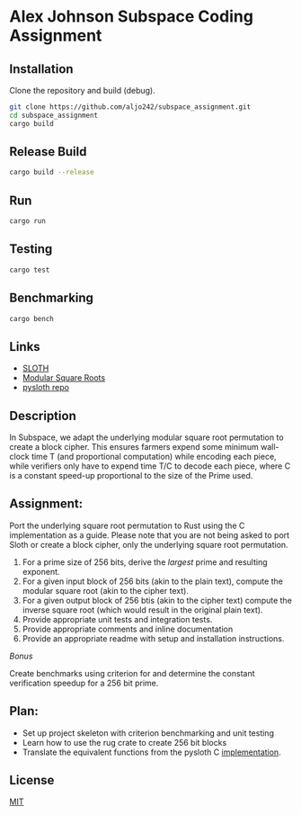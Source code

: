 # Alex Johnson Subspace Coding Assignment

## Installation

Clone the repository and build (debug).

```bash
git clone https://github.com/aljo242/subspace_assignment.git
cd subspace_assignment
cargo build
```
## Release Build

```bash
cargo build --release
```

## Run 
```bash
cargo run
```

## Testing

```bash
cargo test
```

## Benchmarking

```bash
cargo bench
```

## Links

* [SLOTH](https://eprint.iacr.org/2015/366)
* [Modular Square Roots](https://citeseerx.ist.psu.edu/viewdoc/download?doi=10.1.1.221.374&rep=rep1&type=pdf)
* [pysloth repo](https://github.com/randomchain/pysloth/blob/master/sloth.c)

## Description

In Subspace, we adapt the underlying modular square root permutation to create a
block cipher. This ensures farmers expend some minimum wall-clock time T (and
proportional computation) while encoding each piece, while verifiers only have to
expend time T/C to decode each piece, where C is a constant speed-up proportional
to the size of the Prime used.

## Assignment:

Port the underlying square root permutation to Rust using the C implementation as
a guide. Please note that you are not being asked to port Sloth or create a block
cipher, only the underlying square root permutation.

1. For a prime size of 256 bits, derive the _largest_ prime and resulting exponent.
2. For a given input block of 256 bits (akin to the plain text), compute the modular square root (akin to the cipher text).
3. For a given output block of 256 btis (akin to the cipher text) compute the inverse square root (which would result in the original plain text).
4. Provide appropriate unit tests and integration tests.
5. Provide appropriate comments and inline documentation
6. Provide an appropriate readme with setup and installation instructions.

_Bonus_

Create benchmarks using criterion for and determine the constant verification speedup for a 256 bit prime.

## Plan:
* Set up project skeleton with criterion benchmarking and unit testing
* Learn how to use the rug crate to create 256 bit blocks
* Translate the equivalent functions from the pysloth C [implementation](https://github.com/randomchain/pysloth/blob/master/sloth.c).

## License
[MIT](https://choosealicense.com/licenses/mit/)